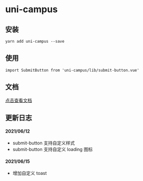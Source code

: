 # uni-campus

## 安装

```Shell
yarn add uni-campus --save
```

## 使用

```Shell
import SubmitButton from 'uni-campus/lib/submit-button.vue'
```

## 文档

[点击查看文档](https://tkiddo.github.io/uni-campus/)

## 更新日志

#### 2021/06/12

- submit-button 支持自定义样式
- submit-button 支持自定义 loading 图标

#### 2021/06/15

- 增加自定义 toast
